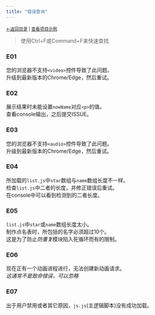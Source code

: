 ```yaml
---
title: "错误查询"
---
```

<small><a href="../">←返回目录</a> | <a href="https://kdxhub.github.io/random_name_picker/">查看项目示例</a></small><br>

> 使用Ctrl+F或Command+F来快速查找

### E01
您的浏览器不支持`<video>`控件导致了此问题。<br>
升级到最新版本的Chrome/Edge，然后重试。

### E02
展示结果时未能设置`nowName`对应`<p>`的值。<br>
查看console输出，之后提交ISSUE。

### E03
您的浏览器不支持`<audio>`控件导致了此问题。<br>
升级到最新版本的Chrome/Edge，然后重试。

### E04
所加载的`list.js`中`star`数组与`name`数组长度不一样。<br>
检查`list.js`中二者的长度，并修正错误后重试。<br>
在console中可以看到检测到的二者长度。

### E05
`list.js`中`star`或`name`数组长度太小。<br>
制作点名表时，所包括的名字必须超过10个。<br>
这是为了防止*防重复*模块陷入死循环而有的限制。<br>

### E06
现在正有一个动画进程进行，无法创建新动画请求。<br>
*这通常不是致命错误，可以忽略*

### E07
出于用户禁用或者其它原因，`js.js`(主逻辑脚本)没有成功加载。